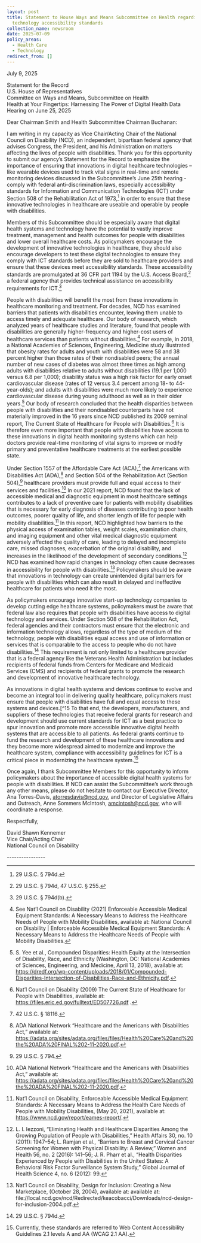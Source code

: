 ```yaml
---
layout: post
title: Statement to House Ways and Means Subcommittee on Health regarding
  technology accessibility standards
collection_name: newsroom
date: 2025-07-09
policy_areas:
  - Health Care
  - Technology
redirect_from: []
---
```

July 9, 2025

Statement for the Record\
U.S. House of Representatives\
Committee on Ways and Means, Subcommittee on Health\
Health at Your Fingertips: Harnessing The Power of Digital Health Data Hearing on June 25, 2025

Dear Chairman Smith and Health Subcommittee Chairman Buchanan:

I am writing in my capacity as Vice Chair/Acting Chair of the National Council on Disability (NCD), an independent, bipartisan federal agency that advises Congress, the President, and his Administration on matters affecting the lives of people with disabilities. Thank you for this opportunity to submit our agency’s Statement for the Record to emphasize the importance of ensuring that innovations in digital healthcare technologies – like wearable devices used to track vital signs in real-time and remote monitoring devices discussed in the Subcommittee’s June 25th hearing - comply with federal anti-discrimination laws, especially accessibility standards for Information and Communication Technologies (ICT) under Section 508 of the Rehabilitation Act of 1973,[^1] in order to ensure that these innovative technologies in healthcare are useable and operable by people with disabilities. 

Members of this Subcommittee should be especially aware that digital health systems and technology have the potential to vastly improve treatment, management and health outcomes for people with disabilities and lower overall healthcare costs. As policymakers encourage the development of innovative technologies in healthcare, they should also encourage developers to test these digital technologies to ensure they comply with ICT standards before they are sold to healthcare providers and ensure that these devices meet accessibility standards. These accessibility standards are promulgated at 36 CFR part 1194 by the U.S. Access Board,[^2]  a federal agency that provides technical assistance on accessibility requirements for ICT.[^3]  

People with disabilities will benefit the most from these innovations in healthcare monitoring and treatment. For decades, NCD has examined barriers that patients with disabilities encounter, leaving them unable to access timely and adequate healthcare. Our body of research, which analyzed years of healthcare studies and literature, found that people with disabilities are generally higher-frequency and higher-cost users of healthcare services than patients without disabilities.[^4]  For example, in 2018, a National Academies of Sciences, Engineering, Medicine study illustrated that obesity rates for adults and youth with disabilities were 58 and 38 percent higher than those rates of their nondisabled peers; the annual number of new cases of diabetes was almost three times as high among adults with disabilities relative to adults without disabilities (19.1 per 1,000 versus 6.8 per 1,000); disability status was a high risk factor for early onset cardiovascular disease (rates of 12 versus 3.4 percent among 18- to 44-year-olds); and adults with disabilities were much more likely to experience cardiovascular disease during young adulthood as well as in their older years.[^5]  Our body of research concluded that the health disparities between people with disabilities and their nondisabled counterparts have not materially improved in the 16 years since NCD published its 2009 seminal report, The Current State of Healthcare for People with Disabilities.[^6]  It is therefore even more important that people with disabilities have access to these innovations in digital health monitoring systems which can help doctors provide real-time monitoring of vital signs to improve or modify primary and preventative healthcare treatments at the earliest possible state. 

Under Section 1557 of the Affordable Care Act (ACA),[^7]  the Americans with Disabilities Act (ADA),[^10]  and Section 504 of the Rehabilitation Act (Section 504),[^9]  healthcare providers must provide full and equal access to their services and facilities.[^10]   In our 2021 report, NCD found that the lack of accessible medical and diagnostic equipment in most healthcare settings contributes to a lack of preventive care for patients with mobility disabilities that is necessary for early diagnosis of diseases contributing to poor health outcomes, poorer quality of life, and shorter length of life for people with mobility disabilities.[^11]  In this report, NCD highlighted how barriers to the physical access of examination tables, weight scales, examination chairs, and imaging equipment and other vital medical diagnostic equipment adversely affected the quality of care, leading to delayed and incomplete care, missed diagnoses, exacerbation of the original disability, and increases in the likelihood of the development of secondary conditions.[^12]  NCD has examined how rapid changes in technology often cause decreases in accessibility for people with disabilities.[^13]  Policymakers should be aware that innovations in technology can create unintended digital barriers for people with disabilities which can also result in delayed and ineffective healthcare for patients who need it the most. 

As policymakers encourage innovative start-up technology companies to develop cutting edge healthcare systems, policymakers must be aware that federal law also requires that people with disabilities have access to digital technology and services. Under Section 508 of the Rehabilitation Act, federal agencies and their contractors must ensure that the electronic and information technology allows, regardless of the type of medium of the technology, people with disabilities equal access and use of information or services that is comparable to the access to people who do not have disabilities.[^14]  This requirement is not only limited to a healthcare provider that is a federal agency like the Veterans Health Administration but includes recipients of federal funds from Centers for Medicare and Medicaid Services (CMS) and recipients of federal grants to promote the research and development of innovative healthcare technology. 

As innovations in digital health systems and devices continue to evolve and become an integral tool in delivering quality healthcare, policymakers must ensure that people with disabilities have full and equal access to these systems and devices.[^15  To that end, the developers, manufacturers, and suppliers of these technologies that receive federal grants for research and development should use current standards for ICT as a best practice to spur innovation and promote more accessible innovative digital health systems that are accessible to all patients. As federal grants continue to fund the research and development of these healthcare innovations and they become more widespread aimed to modernize and improve the healthcare system, compliance with accessibility guidelines for ICT is a critical piece in modernizing the healthcare system.[^16]  

Once again, I thank Subcommittee Members for this opportunity to inform policymakers about the importance of accessible digital health systems for people with disabilities. If NCD can assist the Subcommittee’s work through any other means, please do not hesitate to contact our Executive Director, Ana Torres-Davis, atorresdavis@ncd.gov, and Director of Legislative Affairs and Outreach, Anne Sommers McIntosh, amcintosh@ncd.gov, who will coordinate a response. 

Respectfully,

David Shawn Kennemer\
Vice Chair/Acting Chair\
National Council on Disability



\----------------



[^1]: 29 U.S.C. § 794d.


[^2]: 29 U.S.C. § 794d, 47 U.S.C. § 255.


[^3]: 29 U.S.C. § 794d(b). 


[^4]: See Nat’l Council on Disability (2021) Enforceable Accessible Medical Equipment Standards: A Necessary Means to Address the Healthcare Needs of People with Mobility Disabilities, available at: National Council on Disability | Enforceable Accessible Medical Equipment Standards: A Necessary Means to Address the Healthcare Needs of People with Mobility Disabilities. 

[^5]: S. Yee et al., Compounded Disparities: Health Equity at the Intersection of Disability, Race, and Ethnicity (Washington, DC: National Academies of Sciences, Engineering, and Medicine, April 13, 2018), available at: https://dredf.org/wp-content/uploads/2018/01/Compounded-Disparities-Intersection-of-Disabilities-Race-and-Ethnicity.pdf. 

[^6]: Nat’l Council on Disability (2009) The Current State of Healthcare for People with Disabilities, available at: https://files.eric.ed.gov/fulltext/ED507726.pdf .

[^7]: 42 U.S.C. § 18116.

[^8]: 42 U.S.C. § 12131 (Title II); 42 U.S.C. § 12181 (Title III).

[^9]: 29 U.S.C. § 794.

[^10]: ADA National Network “Healthcare and the Americans with Disabilities Act,” available at: https://adata.org/sites/adata.org/files/files/Health%20Care%20and%20the%20ADA%20FINAL%202-11-2020.pdf.

[^11]: Nat’l Council on Disability, Enforceable Accessible Medical Equipment Standards: A Necessary Means to Address the Health Care Needs of People with Mobility Disabilities, (May 20, 2021), available at: https://www.ncd.gov/report/eames-report/. 

[^12]: L. I. Iezzoni, “Eliminating Health and Healthcare Disparities Among the Growing Population of People with Disabilities,” Health Affairs 30, no. 10 (2011): 1947–54; L. Ramjan et al., “Barriers to Breast and Cervical Cancer Screening for Women with Physical Disability: A Review,” Women and Health 56, no. 2 (2016): 141–56; J. R. Pharr et al., “Health Disparities Experienced by People with Disabilities in the United States: A Behavioral Risk Factor Surveillance System Study,” Global Journal of Health Science 4, no. 6 (2012): 99. 

[^13]: Nat’l Council on Disability, Design for Inclusion: Creating a New Marketplace, (October 28, 2004), available at: available at: file://local.ncd.gov/ncd/Redirected/keacobacci/Downloads/ncd-design-for-inclusion-2004.pdf. 

[^14]: 29 U.S.C. § 794d.

[^15]: See Nat’l Council on Disability, The Power of Digital Inclusion: Technologies Impact on Employment and Opportunities for People with Disabilities (December 4, 2011), available at: file://local.ncd.gov/ncd/Redirected/keacobacci/Downloads/ncd-digital-inclusion-2011.pdf. 

[^16]:  Currently, these standards are referred to Web Content Accessibility Guidelines 2.1 levels A and AA (WCAG 2.1 AA).
